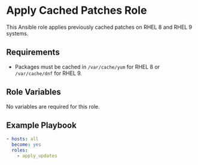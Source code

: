 # Apply Cached Patches Role

This Ansible role applies previously cached patches on RHEL 8 and RHEL 9 systems.

## Requirements
- Packages must be cached in `/var/cache/yum` for RHEL 8 or `/var/cache/dnf` for RHEL 9.

## Role Variables
No variables are required for this role.

## Example Playbook
```yaml
- hosts: all
  become: yes
  roles:
    - apply_updates
